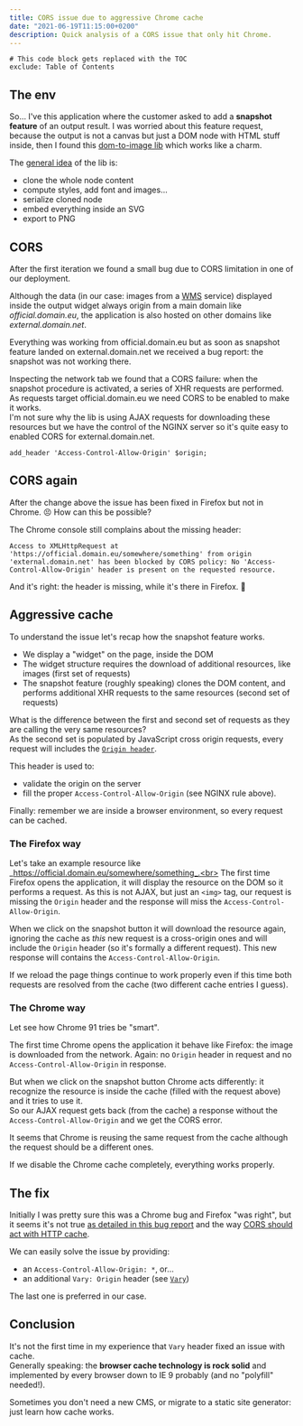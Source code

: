 ```yaml
---
title: CORS issue due to aggressive Chrome cache
date: "2021-06-19T11:15:00+0200"
description: Quick analysis of a CORS issue that only hit Chrome.
---
```


```toc
# This code block gets replaced with the TOC
exclude: Table of Contents
```

## The env

So… I've this application where the customer asked to add a **snapshot feature** of an output result.
I was worried about this feature request, because the output is not a canvas but just a DOM node with HTML stuff inside, then I found this [dom-to-image lib](https://github.com/tsayen/dom-to-image) which works like a charm.

The [general idea](https://github.com/tsayen/dom-to-image#how-it-works) of the lib is:

- clone the whole node content
- compute styles, add font and images…
- serialize cloned node
- embed everything inside an SVG
- export to PNG

## CORS

After the first iteration we found a small bug due to CORS limitation in one of our deployment.

Although the data (in our case: images from a [WMS](https://en.wikipedia.org/wiki/Web_Map_Service) service) displayed inside the output widget always origin from a main domain like _official.domain.eu_, the application is also hosted on other domains like _external.domain.net_.

Everything was working from official.domain.eu but as soon as snapshot feature landed on external.domain.net we received a bug report: the snapshot was not working there.

Inspecting the network tab we found that a CORS failure: when the snapshot procedure is activated, a series of XHR requests are performed. As requests target official.domain.eu we need CORS to be enabled to make it works.<br>
I'm not sure why the lib is using AJAX requests for downloading these resources but we have the control of the NGINX server so it's quite easy to enabled CORS for external.domain.net.

```
add_header 'Access-Control-Allow-Origin' $origin;
```

## CORS again

After the change above the issue has been fixed in Firefox but not in Chrome. 😣
How can this be possible?

The Chrome console still complains about the missing header:

```
Access to XMLHttpRequest at 'https://official.domain.eu/somewhere/something' from origin 'external.domain.net' has been blocked by CORS policy: No 'Access-Control-Allow-Origin' header is present on the requested resource.
```

And it's right: the header is missing, while it's there in Firefox. 🤯

## Aggressive cache

To understand the issue let's recap how the snapshot feature works.

- We display a "widget" on the page, inside the DOM
- The widget structure requires the download of additional resources, like images (first set of requests)
- The snapshot feature (roughly speaking) clones the DOM content, and performs additional XHR requests to the same resources (second set of requests)

What is the difference between the first and second set of requests as they are calling the very same resources?<br>
As the second set is populated by JavaScript cross origin requests, every request will includes the [`Origin header`](https://developer.mozilla.org/en-US/docs/Web/HTTP/Headers/Origin).

This header is used to:

- validate the origin on the server
- fill the proper `Access-Control-Allow-Origin` (see NGINX rule above).

Finally: remember we are inside a browser environment, so every request can be cached.

### The Firefox way

Let's take an example resource like _https://official.domain.eu/somewhere/something_.<br>
The first time Firefox opens the application, it will display the resource on the DOM so it performs a request.
As this is not AJAX, but just an `<img>` tag, our request is missing the `Origin` header and the response will miss the `Access-Control-Allow-Origin`.

When we click on the snapshot button it will download the resource again, ignoring the cache as _this_ new request is a cross-origin ones and will include the `Origin` header (so it's formally a different request).
This new response will contains the `Access-Control-Allow-Origin`.

If we reload the page things continue to work properly even if this time both requests are resolved from the cache (two different cache entries I guess).

### The Chrome way

Let see how Chrome 91 tries be "smart".

The first time Chrome opens the application it behave like Firefox: the image is downloaded from the network.
Again: no `Origin` header in request and no `Access-Control-Allow-Origin` in response.

But when we click on the snapshot button Chrome acts differently: it recognize the resource is inside the cache (filled with the request above) and it tries to use it.<br>
So our AJAX request gets back (from the cache) a response without the `Access-Control-Allow-Origin` and we get the CORS error.

It seems that Chrome is reusing the same request from the cache although the request should be a different ones.

If we disable the Chrome cache completely, everything works properly.

## The fix

Initially I was pretty sure this was a Chrome bug and Firefox "was right", but it seems it's not true [as detailed in this bug report](https://bugs.chromium.org/p/chromium/issues/detail?id=260239) and the way [CORS should act with HTTP cache](https://fetch.spec.whatwg.org/#cors-protocol-and-http-caches).

We can easily solve the issue by providing:

- an `Access-Control-Allow-Origin: *`, or…
- an additional `Vary: Origin` header (see [`Vary`](https://developer.mozilla.org/en-US/docs/Web/HTTP/Headers/Vary))

The last one is preferred in our case.

## Conclusion

It's not the first time in my experience that `Vary` header fixed an issue with cache.<br>
Generally speaking: the **browser cache technology is rock solid** and implemented by every browser down to IE 9 probably (and no "polyfill" needed!).

Sometimes you don't need a new CMS, or migrate to a static site generator: just learn how cache works.
